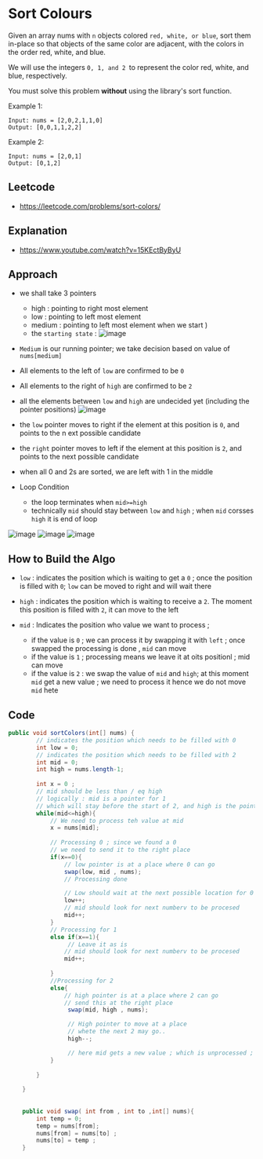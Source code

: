 # Sort Colours
Given an array nums with `n` objects colored `red, white, or blue`, sort them in-place so that objects of the same color are adjacent, with the colors in the order red, white, and blue.

We will use the integers `0, 1, and 2 `to represent the color red, white, and blue, respectively.

You must solve this problem **without** using the library's sort function.

 

Example 1:
````
Input: nums = [2,0,2,1,1,0]
Output: [0,0,1,1,2,2]
````
Example 2:
````
Input: nums = [2,0,1]
Output: [0,1,2]
```` 

## Leetcode
- https://leetcode.com/problems/sort-colors/ 

## Explanation 
- https://www.youtube.com/watch?v=15KEctByByU 


## Approach
 - we shall take 3 pointers 
   - high : pointing to right most element 
   - low : pointing to left most element 
   - medium : pointing to left most element  when we start )
   - the `starting state` :
      ![image](https://user-images.githubusercontent.com/8110582/168373743-9984e905-1d59-4252-a527-423e9c57bf65.png)

- `Medium` is our running pointer; we take decision based on value of `nums[medium]`
- All elements to the left of `low` are confirmed to be `0`   
- All elements to the right of `high` are confirmed to be `2` 
- all the elements between `low` and `high` are undecided yet (including the pointer positions)
![image](https://user-images.githubusercontent.com/8110582/168373314-3222f5a1-5193-473c-bc07-4ac8a8db4b17.png)

- the `low` pointer moves to right if the element at this position is `0`, and points to the n ext possible candidate 
- the `right` pointer moves to left if the element at this position is `2`, and points to the next possible candidate 
- when all 0 and 2s are sorted, we are left with 1 in the middle

- Loop Condition 
   - the loop terminates when `mid>=high`
   - technically `mid` should stay between `low` and `high` ; when `mid` corsses `high` it is end of loop

![image](https://user-images.githubusercontent.com/8110582/168373461-16444fe8-71a1-4fb1-92ad-6224ab85b925.png)
![image](https://user-images.githubusercontent.com/8110582/168373490-8d48c85b-f74c-4b27-9f27-82ed924f7ead.png)
![image](https://user-images.githubusercontent.com/8110582/168373529-c061ec3a-704a-4fff-bfbe-eaf00f9b88ec.png)

## How to Build the Algo 
- `low` : indicates the position which is waiting to get a `0` ; once the position is filled with `0`; `low` can be moved to right and will wait there 

- `high` : indicates the position which is waiting to receive a `2`. The moment this position is filled with `2`, it can move to the left 

- `mid` : Indicates the position who value we want to process ; 
  - if the value is `0` ; we can process it by swapping it with `left` ; once swapped the processing is done , `mid` can move 
  - if the value is `1` ; processing means we leave it at oits positionl ;  mid can move   
  - if the value is `2` : we swap the value of `mid` and `high`; at this moment `mid` get a new value ; we need to process it hence we do not move `mid` hete 

## Code

````java
public void sortColors(int[] nums) {
        // indicates the position which needs to be filled with 0
        int low = 0;
        // indicates the position which needs to be filled with 2
        int mid = 0;
        int high = nums.length-1;
        
        int x = 0 ;
        // mid should be less than / eq high 
        // logically : mid is a pointer for 1
        // which will stay before the start of 2, and high is the pointer for 2  
        while(mid<=high){
            // We need to process teh value at mid 
            x = nums[mid];
            
            // Processing 0 ; since we found a 0
            // we need to send it to the right place
            if(x==0){
                // low pointer is at a place where 0 can go
                swap(low, mid , nums);
                // Processing done 

                // Low should wait at the next possible location for 0
                low++;
                // mid should look for next numberv to be procesed
                mid++;
            }
            // Processing for 1
            else if(x==1){
                 // Leave it as is 
                // mid should look for next numberv to be procesed
                mid++;
                
            }
            //Processing for 2
            else{
                // high pointer is at a place where 2 can go
                // send this at the right place 
                 swap(mid, high , nums);

                 // High pointer to move at a place
                 // whete the next 2 may go.. 
                 high--;

                 // here mid gets a new value ; which is unprocessed ; so we do not move mid
            }
            
        }
        
    }
    
    
    public void swap( int from , int to ,int[] nums){
        int temp = 0;
        temp = nums[from];
        nums[from] = nums[to] ;
        nums[to] = temp ;
    }
````
